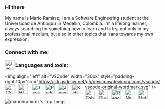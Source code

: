 ### Hi there

My name is Mario Ramírez, I am a Software Engineering student at the Universidad de Antioquia in Medellín, Colombia. I'm a lifelong learner, always searching for something new to learn and to try, not only in my professional medium, but also in other topics that leans towards my own expression.

### Connect with me:

<a href="https://www.linkedin.com/in/mariohramirez/" target="blank"><img align="left" alt="Linkedin" width="30px" src="https://cdn.jsdelivr.net/gh/devicons/devicon/icons/linkedin/linkedin-original.svg" />
</a>

### Languages and tools:

<img align="left" alt="VSCode" width="30px" style="padding-right:10px"src="https://cdn.jsdelivr.net/gh/devicons/devicon/icons/vscode/vscode-original-wordmark.svg" />
<img align="left" alt="CSS3" width="30px" style="padding-right:10px" src="https://cdn.jsdelivr.net/gh/devicons/devicon/icons/css3/css3-original-wordmark.svg" />
<img align="left" alt="HTML" width="30px" style="padding-right:10px" src="https://cdn.jsdelivr.net/gh/devicons/devicon/icons/html5/html5-original-wordmark.svg" />
<img align="left" alt="Javascript" width="30px" style="padding-right:10px" src="https://cdn.jsdelivr.net/gh/devicons/devicon/icons/javascript/javascript-original.svg" />
<img align="left" alt="Python" width="30px" style="padding-right:10px" src="https://cdn.jsdelivr.net/gh/devicons/devicon/icons/python/python-original-wordmark.svg" />
<img align="left" alt="Java" width="30px" align="left" alt="Java" width="30px" style="padding-right:10px" src="https://cdn.jsdelivr.net/gh/devicons/devicon/icons/java/java-original-wordmark.svg" />
<img align="left" alt="Kotlin" width="30px" style="padding-right:10px" src="https://cdn.jsdelivr.net/gh/devicons/devicon/icons/kotlin/kotlin-original-wordmark.svg" />
<img align="left" alt="Csharp" width="30px" style="padding-right:10px" src="https://cdn.jsdelivr.net/gh/devicons/devicon/icons/csharp/csharp-original.svg" />
<img align="left" alt="Django" width="30px" style="padding-right:10px" src="https://cdn.jsdelivr.net/gh/devicons/devicon/icons/django/django-plain-wordmark.svg" />
<img align="left" alt="React" width="30px" style="padding-right:10px" src="https://cdn.jsdelivr.net/gh/devicons/devicon/icons/react/react-original-wordmark.svg" />
<img align="left" alt="NextJS" width="30px" style="padding-right:10px" src="https://cdn.jsdelivr.net/gh/devicons/devicon/icons/nextjs/nextjs-original-wordmark.svg" />
<img align="left" alt="Unity" width="30px" style="padding-right:10px" src="https://cdn.jsdelivr.net/gh/devicons/devicon/icons/unity/unity-original-wordmark.svg" />

![mariohramirez's Top Langs](https://github-readme-stats.vercel.app/api/top-langs/?username=mariohramirez&layout=compact)